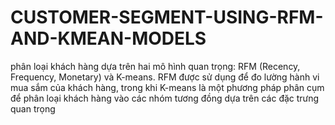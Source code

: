 # CUSTOMER-SEGMENT-USING-RFM-AND-KMEAN-MODELS
phân loại khách hàng dựa trên hai mô hình quan trọng: RFM (Recency, Frequency, Monetary) và K-means. RFM được sử dụng để đo lường hành vi mua sắm của khách hàng, trong khi K-means là một phương pháp phân cụm để phân loại khách hàng vào các nhóm tương đồng dựa trên các đặc trưng quan trọng
